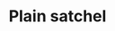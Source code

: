 ---
layout: item
title: Plain satchel
item-id: 10877
datatable: true
id: 10877
name: "Plain satchel"
members: true
lowalch: 40
highalch: 60
examine: "I can keep my grub in here!"
monsters:
  - id: 3600
    name: "Frogeel"
    members: true
    combat_level: 103
    wiki_url: "https://oldschool.runescape.wiki/w/Frogeel"
    drops:
      - quantity: "1"
        rarity: 0.15
    image: "https://oldschool.runescape.wiki/images/c/c8/Frogeel.png?fc75b"
---